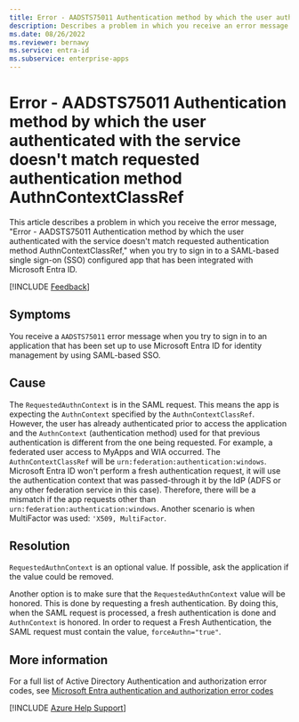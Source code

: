 ```yaml
---
title: Error - AADSTS75011 Authentication method by which the user authenticated with the service doesn't match requested authentication method AuthnContextClassRef.
description: Describes a problem in which you receive an error message when signing in to SAML-based single sign-on configured app that has been configured to use Microsoft Entra ID as an Identity Provider (IdP). The error you receive is Error - AADSTS75011 Authentication method by which the user authenticated with the service doesn't match requested authentication method AuthnContextClassRef
ms.date: 08/26/2022
ms.reviewer: bernawy
ms.service: entra-id
ms.subservice: enterprise-apps
---
```

# Error - AADSTS75011 Authentication method by which the user authenticated with the service doesn't match requested authentication method AuthnContextClassRef

This article describes a problem in which you receive the error message, "Error - AADSTS75011 Authentication method by which the user authenticated with the service doesn't match requested authentication method AuthnContextClassRef," when you try to sign in to a SAML-based single sign-on (SSO) configured app that has been integrated with Microsoft Entra ID.

[!INCLUDE [Feedback](../../includes/feedback.md)]

## Symptoms

You receive a `AADSTS75011` error message when you try to sign in to an application that has been set up to use Microsoft Entra ID for identity management by using SAML-based SSO.

## Cause

The `RequestedAuthnContext` is in the SAML request. This means the app is expecting the `AuthnContext` specified by the `AuthnContextClassRef`. However, the user has already authenticated prior to access the application and the `AuthnContext` (authentication method) used for that previous authentication is different from the one being requested. For example, a federated user access to MyApps and WIA occurred. The `AuthnContextClassRef` will be `urn:federation:authentication:windows`. Microsoft Entra ID won't perform a fresh authentication request, it will use the authentication context that was passed-through it by the IdP (ADFS or any other federation service in this case). Therefore, there will be a mismatch if the app requests other than `urn:federation:authentication:windows`. Another scenario is when MultiFactor was used: `'X509, MultiFactor`.

## Resolution

`RequestedAuthnContext` is an optional value. If possible, ask the application if the value could be removed.

Another option is to make sure that the `RequestedAuthnContext` value will be honored. This is done by requesting a fresh authentication. By doing this, when the SAML request is processed, a fresh authentication is done and `AuthnContext` is honored. In order to request a Fresh Authentication, the SAML request must contain the value, `forceAuthn="true"`.

## More information

For a full list of Active Directory Authentication and authorization error codes, see [Microsoft Entra authentication and authorization error codes](/azure/active-directory/develop/reference-aadsts-error-codes)

[!INCLUDE [Azure Help Support](../../includes/azure-help-support.md)]
